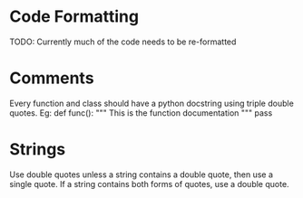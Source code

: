 # Code Formatting #

TODO: Currently much of the code needs to be re-formatted

# Comments #

Every function and class should have a python docstring using triple double
quotes. Eg:
    def func():
        """ This is the function documentation """
        pass

# Strings #

Use double quotes unless a string contains a double quote, then use a single
quote. If a string contains both forms of quotes, use a double quote.
